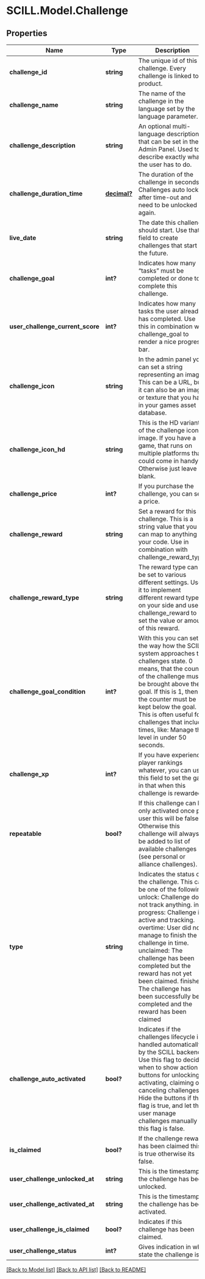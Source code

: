 # SCILL.Model.Challenge
## Properties

Name | Type | Description | Notes
------------ | ------------- | ------------- | -------------
**challenge_id** | **string** | The unique id of this challenge. Every challenge is linked to a product. | [optional] 
**challenge_name** | **string** | The name of the challenge in the language set by the language parameter. | [optional] 
**challenge_description** | **string** | An optional multi-language description that can be set in the Admin Panel. Used to describe exactly what the user has to do. | [optional] 
**challenge_duration_time** | [**decimal?**](BigDecimal.md) | The duration of the challenge in seconds. Challenges auto lock after time-out and need to be unlocked again. | [optional] 
**live_date** | **string** | The date this challenge should start. Use that field to create challenges that start in the future. | [optional] 
**challenge_goal** | **int?** | Indicates how many “tasks” must be completed or done to complete this challenge. | [optional] 
**user_challenge_current_score** | **int?** | Indicates how many tasks the user already has completed. Use this in combination with challenge_goal to render a nice progress bar. | [optional] 
**challenge_icon** | **string** | In the admin panel you can set a string representing an image. This can be a URL, but it can also be an image or texture that you have in your games asset database. | [optional] 
**challenge_icon_hd** | **string** | This is the HD variant of the challenge icon image. If you have a game, that runs on multiple platforms that could come in handy. Otherwise just leave blank. | [optional] 
**challenge_price** | **int?** | If you purchase the challenge, you can set a price. | [optional] 
**challenge_reward** | **string** | Set a reward for this challenge. This is a string value that you can map to anything in your code. Use in combination with challenge_reward_type. | [optional] 
**challenge_reward_type** | **string** | The reward type can be set to various different settings. Use it to implement different reward types on your side and use challenge_reward to set the value or amount of this reward. | [optional] 
**challenge_goal_condition** | **int?** | With this you can set the way how the SCILL system approaches the challenges state. 0 means, that the counter of the challenge must be brought above the goal. If this is 1, then the counter must be kept below the goal. This is often useful for challenges that include times, like: Manage the level in under 50 seconds. | [optional] 
**challenge_xp** | **int?** | If you have experience, player rankings whatever, you can use this field to set the gain in that when this challenge is rewarded. | [optional] 
**repeatable** | **bool?** | If this challenge can be only activated once per user this will be false. Otherwise this challenge will always be added to list of available challenges (see personal or alliance challenges). | [optional] 
**type** | **string** | Indicates the status of the challenge. This can be one of the following unlock: Challenge does not track anything. in-progress: Challenge is active and tracking. overtime: User did not manage to finish the challenge in time. unclaimed: The challenge has been completed but the reward has not yet been claimed. finished: The challenge has been successfully be completed and the reward has been claimed | [optional] 
**challenge_auto_activated** | **bool?** | Indicates if the challenges lifecycle is handled automatically by the SCILL backend. Use this flag to decide when to show action buttons for unlocking, activating, claiming or canceling challenges. Hide the buttons if this flag is true, and let the user manage challenges manually if this flag is false. | [optional] 
**is_claimed** | **bool?** | If the challenge reward has been claimed this is true otherwise its false. | [optional] 
**user_challenge_unlocked_at** | **string** | This is the timestamp the challenge has been unlocked. | [optional] 
**user_challenge_activated_at** | **string** | This is the timestamp the challenge has been activated. | [optional] 
**user_challenge_is_claimed** | **bool?** | Indicates if this challenge has been claimed. | [optional] 
**user_challenge_status** | **int?** | Gives indication in what state the challenge is. | [optional] 

[[Back to Model list]](../README.md#documentation-for-models) [[Back to API list]](../README.md#documentation-for-api-endpoints) [[Back to README]](../README.md)

